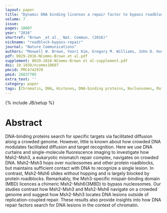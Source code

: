```yaml
---
layout: paper
title: "Dynamic DNA binding licenses a repair factor to bypass roadblocks in search of DNA lesions."
volume: 7
issue:
pages: 10607
year: "2016"
shortref: "Brown _et al._ Nat. Commun. (2016)"
nickname: "roadblock-bypass-repair"
journal: "Nature Communications"
authors: "Maxwell W. Brown, Yoori Kim, Gregory M. Williams, John D. Huck, Jennifer A. Surtees & Ilya J. Finkelstein"
pdf: 0029-2016-NComms-Brown et al.pdf
supplement: 0029-2016-NComms-Brown et al-supplement.pdf
doi: 10.1038/ncomms10607
pmcid: PMC4742970
pmid: 26837705
extra_text: ''
category: paper
tags: [Chromatin, DNA, Histones, DNA-binding proteins, Nucleosomes, MutS Homolog 2, MutS Homolog 3, Microscopy]
---
```

{% include JB/setup %}

# Abstract

DNA-binding proteins search for specific targets via facilitated diffusion along a crowded genome. However, little is known about how crowded DNA modulates facilitated diffusion and target recognition. Here we use DNA curtains and single-molecule fluorescence imaging to investigate how Msh2-Msh3, a eukaryotic mismatch repair complex, navigates on crowded DNA. Msh2-Msh3 hops over nucleosomes and other protein roadblocks, but maintains sufficient contact with DNA to recognize a single lesion. In contrast, Msh2-Msh6 slides without hopping and is largely blocked by protein roadblocks. Remarkably, the Msh3-specific mispair-binding domain (MBD) licences a chimeric Msh2-Msh6(3MBD) to bypass nucleosomes. Our studies contrast how Msh2-Msh3 and Msh2-Msh6 navigate on a crowded genome and suggest how Msh2-Msh3 locates DNA lesions outside of replication-coupled repair. These results also provide insights into how DNA repair factors search for DNA lesions in the context of chromatin.
